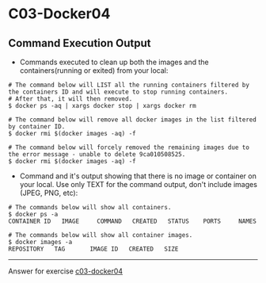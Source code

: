 # C03-Docker04


## Command Execution Output
- Commands executed to clean up both the images and the containers(running or exited) from your local:
```
# The command below will LIST all the running containers filtered by the containers ID and will execute to stop running containers. 
# After that, it will then removed.
$ docker ps -aq | xargs docker stop | xargs docker rm

# The command below will remove all docker images in the list filtered by container ID. 
$ docker rmi $(docker images -aq) -f

# The command below will forcely removed the remaining images due to the error message - unable to delete 9ca010508525.
$ docker rmi $(docker images -aq) -f

```

- Command and it's output showing that there is no image or container on your local. Use only TEXT for the command output, don't include images (JPEG, PNG, etc):
```
# The commands below will show all containers.
$ docker ps -a
CONTAINER ID   IMAGE     COMMAND   CREATED   STATUS    PORTS     NAMES

# The commands below will show all container images.
$ docker images -a
REPOSITORY   TAG       IMAGE ID   CREATED   SIZE
```

<!-- Don't change anything below this point-->
<!-- Before commiting, remove both commented lines--> 
***
Answer for exercise [c03-docker04](https://github.com/devopsacademyau/academy/blob/af3225a3436f263164e8daebc6bbd1ef3122b900/classes/03class/exercises/c03-docker04/README.md)